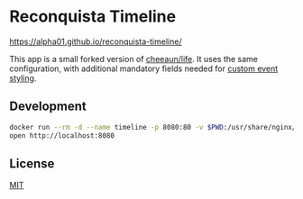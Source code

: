 # Reconquista Timeline

https://alpha01.github.io/reconquista-timeline/

This app is a small forked version of [cheeaun/life](https://github.com/cheeaun/life). It uses the same configuration, with additional mandatory fields needed for [custom event styling](./timeline.css).


Development
-----------

```bash
docker run --rm -d --name timeline -p 8080:80 -v $PWD:/usr/share/nginx/html nginx:1.21.6-alpine
open http://localhost:8080
```

License
-------

[MIT](http://cheeaun.mit-license.org/)

